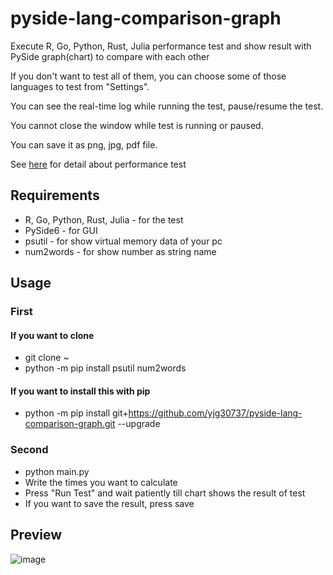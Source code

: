 # pyside-lang-comparison-graph
Execute R, Go, Python, Rust, Julia performance test and show result with PySide graph(chart) to compare with each other

If you don't want to test all of them, you can choose some of those languages to test from "Settings".

You can see the real-time log while running the test, pause/resume the test.

You cannot close the window while test is running or paused.

You can save it as png, jpg, pdf file.

See <a href="https://github.com/yjg30737/high-performance-lang-comparison.git">here</a> for detail about performance test

## Requirements
* R, Go, Python, Rust, Julia - for the test
* PySide6 - for GUI
* psutil - for show virtual memory data of your pc
* num2words - for show number as string name

## Usage
### First
#### If you want to clone
* git clone ~
* python -m pip install psutil num2words
#### If you want to install this with pip
* python -m pip install git+https://github.com/yjg30737/pyside-lang-comparison-graph.git --upgrade
### Second
* python main.py
* Write the times you want to calculate
* Press "Run Test" and wait patiently till chart shows the result of test
* If you want to save the result, press save

## Preview

![image](https://user-images.githubusercontent.com/55078043/195475796-9e19e5b6-8fea-472c-bdd1-2e9cb40eadf6.png)
